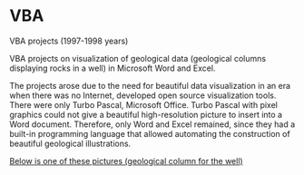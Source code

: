 # VBA
VBA projects (1997-1998 years)

VBA projects on visualization of geological data (geological columns displaying rocks in a well) in Microsoft Word and Excel.

The projects arose due to the need for beautiful data visualization in an era when there was no Internet, developed open source visualization tools. 
There were only Turbo Pascal, Microsoft Office. 
Turbo Pascal with pixel graphics could not give a beautiful high-resolution picture to insert into a Word document.
Therefore, only Word and Excel remained, since they had a built-in programming language 
that allowed automating the construction of beautiful geological illustrations.

[Below is one of these pictures (geological column for the well)](https://github.com/ivgnk/VBA/blob/master/Col_Log/Col_Log.png?raw=true)


